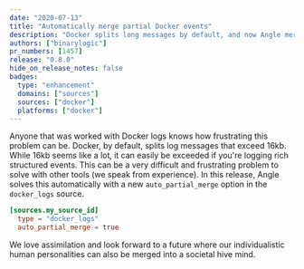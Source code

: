 ```yaml
---
date: "2020-07-13"
title: "Automatically merge partial Docker events"
description: "Docker splits long messages by default, and now Angle merges them back for you"
authors: ["binarylogic"]
pr_numbers: [1457]
release: "0.8.0"
hide_on_release_notes: false
badges:
  type: "enhancement"
  domains: ["sources"]
  sources: ["docker"]
  platforms: ["docker"]
---
```


Anyone that was worked with Docker logs knows how frustrating this problem
can be. Docker, by default, splits log messages that exceed 16kb. While 16kb
seems like a lot, it can easily be exceeded if you're logging rich structured
events. This can be a very difficult and frustrating problem to solve with
other tools (we speak from experience). In this release, Angle solves this
automatically with a new `auto_partial_merge` option in the `docker_logs` source.

```toml title="angle.toml"
[sources.my_source_id]
  type = "docker_logs"
  auto_partial_merge = true
```

We love assimilation and look forward to a future where our individualistic
human personalities can also be merged into a societal hive mind.
